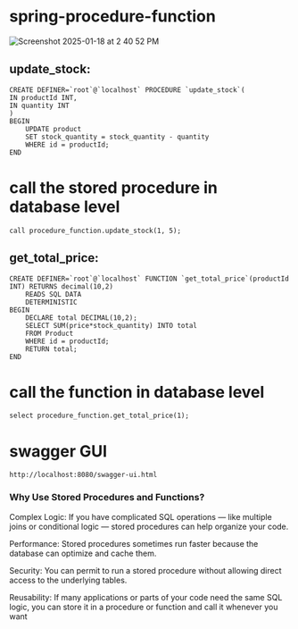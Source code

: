 # spring-procedure-function

![Screenshot 2025-01-18 at 2 40 52 PM](https://github.com/user-attachments/assets/1a7681e6-2077-464a-a706-45c9ec253c23)

update_stock:
--------------
```
CREATE DEFINER=`root`@`localhost` PROCEDURE `update_stock`(
IN productId INT,
IN quantity INT
)
BEGIN
	UPDATE product
    SET stock_quantity = stock_quantity - quantity
	WHERE id = productId;
END
```

# call the stored procedure in database level
```
call procedure_function.update_stock(1, 5);
```

get_total_price:
----------------
```
CREATE DEFINER=`root`@`localhost` FUNCTION `get_total_price`(productId INT) RETURNS decimal(10,2)
    READS SQL DATA
    DETERMINISTIC
BEGIN
	DECLARE total DECIMAL(10,2);
	SELECT SUM(price*stock_quantity) INTO total
    FROM Product
    WHERE id = productId;
	RETURN total;
END
```
# call the function in database level
```
select procedure_function.get_total_price(1);
```

# swagger GUI
```
http://localhost:8080/swagger-ui.html
```

### Why Use Stored Procedures and Functions?

Complex Logic: If you have complicated SQL operations — like multiple joins or conditional logic — stored procedures can help organize your code.

Performance: Stored procedures sometimes run faster because the database can optimize and cache them.

Security: You can permit to run a stored procedure without allowing direct access to the underlying tables.

Reusability: If many applications or parts of your code need the same SQL logic, you can store it in a procedure or function and call it whenever you want
